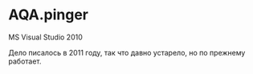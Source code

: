 # AQA.pinger
MS Visual Studio 2010

Дело писалось в 2011 году, так что давно устарело, но по прежнему работает.
